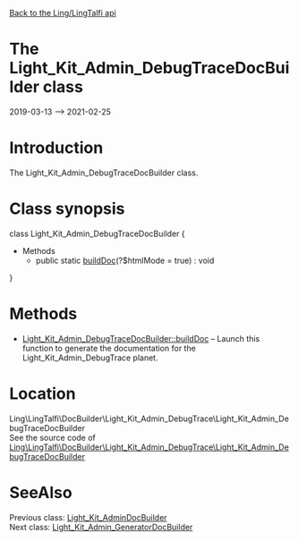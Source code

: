 [Back to the Ling/LingTalfi api](https://github.com/lingtalfi/LingTalfi/blob/master/doc/api/Ling/LingTalfi.md)



The Light_Kit_Admin_DebugTraceDocBuilder class
================
2019-03-13 --> 2021-02-25






Introduction
============

The Light_Kit_Admin_DebugTraceDocBuilder class.



Class synopsis
==============


class <span class="pl-k">Light_Kit_Admin_DebugTraceDocBuilder</span>  {

- Methods
    - public static [buildDoc](https://github.com/lingtalfi/LingTalfi/blob/master/doc/api/Ling/LingTalfi/DocBuilder/Light_Kit_Admin_DebugTrace/Light_Kit_Admin_DebugTraceDocBuilder/buildDoc.md)(?$htmlMode = true) : void

}






Methods
==============

- [Light_Kit_Admin_DebugTraceDocBuilder::buildDoc](https://github.com/lingtalfi/LingTalfi/blob/master/doc/api/Ling/LingTalfi/DocBuilder/Light_Kit_Admin_DebugTrace/Light_Kit_Admin_DebugTraceDocBuilder/buildDoc.md) &ndash; Launch this function to generate the documentation for the Light_Kit_Admin_DebugTrace planet.





Location
=============
Ling\LingTalfi\DocBuilder\Light_Kit_Admin_DebugTrace\Light_Kit_Admin_DebugTraceDocBuilder<br>
See the source code of [Ling\LingTalfi\DocBuilder\Light_Kit_Admin_DebugTrace\Light_Kit_Admin_DebugTraceDocBuilder](https://github.com/lingtalfi/LingTalfi/blob/master/DocBuilder/Light_Kit_Admin_DebugTrace/Light_Kit_Admin_DebugTraceDocBuilder.php)



SeeAlso
==============
Previous class: [Light_Kit_AdminDocBuilder](https://github.com/lingtalfi/LingTalfi/blob/master/doc/api/Ling/LingTalfi/DocBuilder/Light_Kit_Admin/Light_Kit_AdminDocBuilder.md)<br>Next class: [Light_Kit_Admin_GeneratorDocBuilder](https://github.com/lingtalfi/LingTalfi/blob/master/doc/api/Ling/LingTalfi/DocBuilder/Light_Kit_Admin_Generator/Light_Kit_Admin_GeneratorDocBuilder.md)<br>
